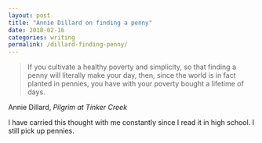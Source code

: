 ```yaml
---
layout: post
title: "Annie Dillard on finding a penny"
date: 2018-02-16
categories: writing
permalink: /dillard-finding-penny/
---
```


> If you cultivate a healthy poverty and simplicity, so that finding a penny will literally make your day, then, since the world is in fact planted in pennies, you have with your poverty bought a lifetime of days.

Annie Dillard, *Pilgrim at Tinker Creek*

I have carried this thought with me constantly since I read it in high school. I still pick up pennies.
